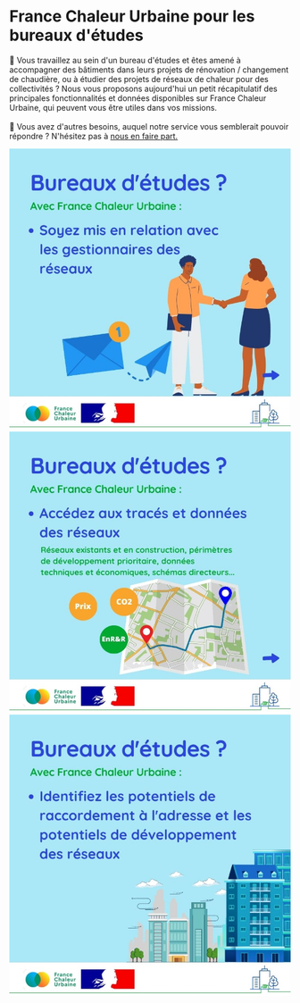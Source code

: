 # France Chaleur Urbaine pour les bureaux d'études

🔎 Vous travaillez au sein d'un bureau d'études et êtes amené à accompagner des bâtiments dans leurs projets de rénovation / changement de chaudière, ou à étudier des projets de réseaux de chaleur pour des collectivités ? Nous vous proposons aujourd'hui un petit récapitulatif des principales fonctionnalités et données disponibles sur France Chaleur Urbaine, qui peuvent vous être utiles dans vos missions.\
\
🤔 Vous avez d'autres besoins, auquel notre service vous semblerait pouvoir répondre ? N'hésitez pas à [nous en faire part. ](https://france-chaleur-urbaine.beta.gouv.fr/contact)

![](<.gitbook/assets/20 (1).jpg>)![](.gitbook/assets/21.jpg)![](.gitbook/assets/22.jpg)
